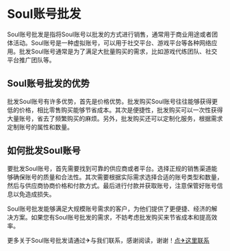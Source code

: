 # Soul账号批发

Soul账号批发是指将Soul账号以批发的方式进行销售，通常用于商业用途或者团体活动。Soul账号是一种虚拟账号，可以用于社交平台、游戏平台等各种网络应用。批发Soul账号通常是为了满足大批量购买的需求，比如游戏代练团队、社交平台推广团队等。

## Soul账号批发的优势

批发Soul账号有许多优势，首先是价格优势。批发购买Soul账号往往能够获得更低的价格，相比零售购买能够节省成本。其次是便捷性，批发购买可以一次性获得大量账号，省去了频繁购买的麻烦。另外，批发购买还可以定制化服务，根据需求定制账号的属性和数量。

## 如何批发Soul账号

要批发Soul账号，首先需要找到可靠的供应商或者平台。选择正规的销售渠道能够确保账号的质量和合法性。其次需要根据实际需求选择合适的账号类型和数量，然后与供应商协商价格和付款方式。最后进行付款并获取账号，注意保管好账号信息以免造成损失。

Soul账号批发能够满足大规模账号需求的客户，为他们提供了更便捷、经济的解决方案。如果您有Soul账号批发的需求，不妨考虑批发购买来节省成本和提高效率。

更多关于Soul账号批发请通过✈与我们联系，感谢阅读，谢谢！[点✈这里联系](https://bbs.k02.cc)